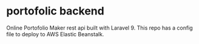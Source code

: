 # portofolic backend
 Online Portofolio Maker rest api built with Laravel 9.
 This repo has a config file to deploy to AWS Elastic Beanstalk.
